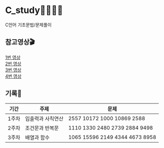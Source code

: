 # C_study👩‍💻👨‍💻
C언어 기초문법/문제풀이

## 참고영상🎬
[1번 영상](https://youtube.com/c/%EA%B9%80%EC%84%B1%EC%97%BD)  
[2번 영상](https://dojang.io/course/view.php?id=2)  
[3번 영상](https://youtu.be/q6fPjQAzll8)  
[4번 영상](https://www.youtube.com/watch?v=87SH2Cn0s9A)

## 기록📃
|기간|주제|문제|
|---|---|---|
|1주차|입출력과 사칙연산|2557 10172 1000 10869 2588|
|2주차|조건문과 반복문|1110 1330 2480 2739 2884 9498|
|3주차|배열과 함수|1065 15596 2149 4344 4673 8958|
